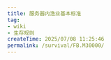 ```yaml
---
title: 服务器内渔业基本标准
tag:
- wiki
- 生存规则
createTime: 2025/07/08 11:25:46
permalink: /survival/FB.M30000/
---
```

